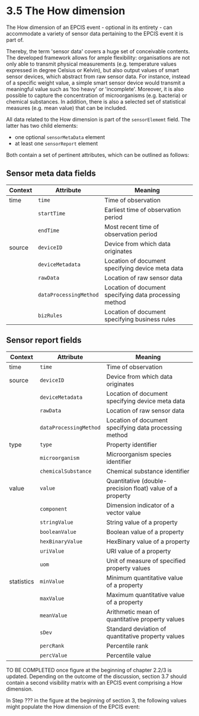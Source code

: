# 3.5 The How dimension

The How dimension of an EPCIS event - optional in its entirety - can accommodate a variety of sensor data pertaining to the EPCIS event it is part of.

Thereby, the term 'sensor data' covers a huge set of conceivable contents. The developed framework allows for ample flexibility: organisations are not only able to transmit physical measurements (e.g. temperature values expressed in degree Celsius or Kelvin), but also output values of smart sensor devices, which abstract from raw sensor data. For instance, instead of a specific weight value, a simple smart sensor device would transmit a meaningful value such as 'too heavy' or 'incomplete'. Moreover, it is also possible to capture the concentration of microorganisms (e.g. bacteria) or chemical substances. In addition, there is also a selected set of statistical measures (e.g. mean value) that can be included.

All data related to the How dimension is part of the `sensorElememt` field. The latter has two child elements:
- one optional `sensorMetaData` element 
- at least one `sensorReport` element

Both contain a set of pertinent attributes, which can be outlined as follows:

## Sensor meta data fields

| Context | Attribute | Meaning |
| --- | ------------ | -- |
| time | `time` | Time of observation |
| | `startTime` | Earliest time of observation period |
| | `endTime` | Most recent time of observation period |
| source | `deviceID` | Device from which data originates |
| | `deviceMetadata` | Location of document specifying device meta data |
| | `rawData` | Location of raw sensor data |
| | `dataProcessingMethod` | Location of document specifying data processing method |
| | `bizRules` | Location of document specifying business rules |

## Sensor report fields

| Context | Attribute | Meaning |
| --- | ------------ | -- |
| time | `time` | Time of observation |
| source | `deviceID` | Device from which data originates |
| | `deviceMetadata` | Location of document specifying device meta data |
| | `rawData` | Location of raw sensor data |
| | `dataProcessingMethod` | Location of document specifying data processing method |
| type | `type` | Property identifier |
| | `microorganism` | Microorganism species identifier |
| | `chemicalSubstance` | Chemical substance identifier |
| value | `value` | Quantitative (double-precision float) value of a property |
| | `component` | Dimension indicator of a vector value |
| | `stringValue` | String value of a property |
| | `booleanValue` | Boolean value of a property |
| | `hexBinaryValue` | HexBinary value of a property |
| | `uriValue` | URI value of a property |
| | `uom` | Unit of measure of specified property values |
| statistics | `minValue` | Minimum quantitative value of a property |
| | `maxValue` | Maximum quantitative value of a property |
| | `meanValue` | Arithmetic mean of quantitative property values |
| | `sDev` | Standard deviation of quantitative property values |
| | `percRank` | Percentile rank |
| | `percValue` | Percentile value |

TO BE COMPLETED once figure at the beginning of chapter 2.2/3 is updated. Depending on the outcome of the discussion, section 3.7 should contain a second visibility matrix with an EPCIS event comprising a How dimension.

In Step ??? in the figure at the beginning of section 3, the following values might populate the How dimension of the EPCIS event:
